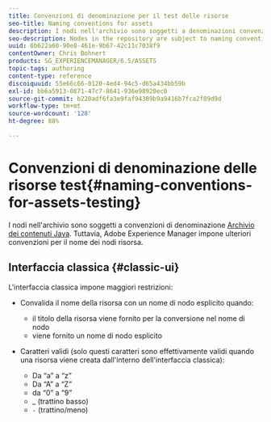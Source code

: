 ```yaml
---
title: Convenzioni di denominazione per il test delle risorse
seo-title: Naming conventions for assets
description: I nodi nell'archivio sono soggetti a denominazioni convenzionali del Java Content Repository. Tuttavia, Adobe Experience Manager impone ulteriori convenzioni per il nome dei nodi risorsa.
seo-description: Nodes in the repository are subject to naming conventions of the Java Content Repository. However, Adobe Experience Manager imposes further conventions for the name of asset nodes.
uuid: 6b622a60-90e8-461e-9b67-42c11c7038f9
contentOwner: Chris Bohnert
products: SG_EXPERIENCEMANAGER/6.5/ASSETS
topic-tags: authoring
content-type: reference
discoiquuid: 55e66c66-0120-4ed4-94c5-d65a434bb59b
exl-id: bb6a5913-0871-47c7-8641-936e98920ec0
source-git-commit: b220adf6fa3e9faf94389b9a9416b7fca2f89d9d
workflow-type: tm+mt
source-wordcount: '128'
ht-degree: 88%

---
```


# Convenzioni di denominazione delle risorse test{#naming-conventions-for-assets-testing}

I nodi nell&#39;archivio sono soggetti a convenzioni di denominazione [Archivio dei contenuti Java](/help/sites-developing/the-basics.md#java-content-repository). Tuttavia, Adobe Experience Manager impone ulteriori convenzioni per il nome dei nodi risorsa.

## Interfaccia classica {#classic-ui}

L&#39;interfaccia classica impone maggiori restrizioni:

* Convalida il nome della risorsa con un nome di nodo esplicito quando:

   * il titolo della risorsa viene fornito per la conversione nel nome di nodo
   * viene fornito un nome di nodo esplicito

* Caratteri validi (solo questi caratteri sono effettivamente validi quando una risorsa viene creata dall&#39;interno dell&#39;interfaccia classica):

   * Da “a” a “z”
   * Da “A” a “Z”
   * da “0” a “9”
   * _ (trattino basso)
   * `-` (trattino/meno)
